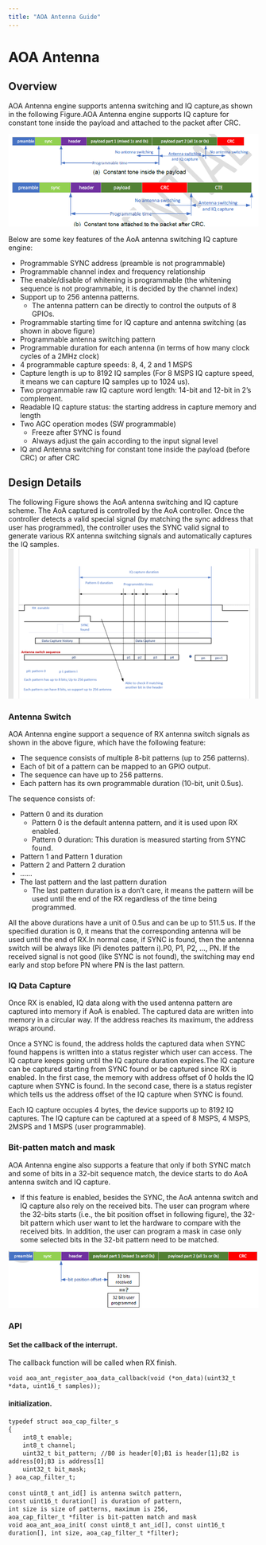 ```yaml
---
title: "AOA Antenna Guide"
---
```

# AOA Antenna
## Overview

AOA Antenna engine supports antenna switching and IQ capture,as shown in the following Figure.AOA Antenna engine supports IQ capture for constant tone inside the payload and attached to the packet after CRC.

![](/images/aoa_capture_01.png)

Below are some key features of the AoA antenna switching IQ capture engine:  
- Programmable SYNC address (preamble is not programmable)  
- Programmable channel index and frequency relationship  
- The enable/disable of whitening is programmable (the whitening sequence is not programmable, it is decided by the channel index)  
- Support up to 256 antenna patterns.  
    * The antenna pattern can be directly to control the outputs of 8 GPIOs.  
- Programmable starting time for IQ capture and antenna switching (as shown in above figure)  
- Programmable antenna switching pattern  
- Programmable duration for each antenna (in terms of how many clock cycles of a 2MHz clock)  
- 4 programmable capture speeds: 8, 4, 2 and 1 MSPS  
- Capture length is up to 8192 IQ samples (For 8 MSPS IQ capture speed, it means we can capture IQ samples up to 1024 us).  
- Two programmable raw IQ capture word length: 14-bit and 12-bit in 2’s complement.  
- Readable IQ capture status: the starting address in capture memory and length  
- Two AGC operation modes (SW programmable)  
    * Freeze after SYNC is found  
    * Always adjust the gain according to the input signal level
- IQ and Antenna switching for constant tone inside the payload (before CRC) or after CRC  

##  Design Details
The following Figure shows the AoA antenna switching and IQ capture scheme. The AoA captured is controlled by the AoA controller. Once the controller detects a valid special signal (by matching the sync address that user has programmed), the controller uses the SYNC valid signal to generate various RX antenna switching signals and automatically captures the IQ samples.  
![](/images/aoa_capture_02.png)  

### Antenna Switch
AOA Antenna engine support a sequence of RX antenna switch signals as shown in the above figure, which have the following feature:
- The sequence consists of multiple 8-bit patterns (up to 256 patterns).
- Each of bit of a pattern can be mapped to an GPIO output.
- The sequence can have up to 256 patterns.
- Each pattern has its own programmable duration (10-bit, unit 0.5us).  

The sequence consists of:
- Pattern 0 and its duration
    * Pattern 0 is the default antenna pattern, and it is used upon RX enabled.  
    * Pattern 0 duration: This duration is measured starting from SYNC found.  
- Pattern 1 and Pattern 1 duration  
- Pattern 2 and Pattern 2 duration  
- ……
- The last pattern and the last pattern duration
    * The last pattern duration is a don’t care, it means the pattern will be used until the end of the RX regardless of the time being programmed.  

All the above durations have a unit of 0.5us and can be up to 511.5 us. If the specified duration is 0, it means that the corresponding antenna will be used until the end of RX.In normal case, if SYNC is found, then the antenna switch will be always like (Pi denotes pattern i).P0, P1, P2, …, PN. If the received signal is not good (like SYNC is not found), the switching may end early and stop before PN where PN is the last pattern.  

### IQ Data Capture
Once RX is enabled, IQ data along with the used antenna pattern are captured into memory if AoA is enabled. The captured data are written into memory in a circular way. If the address reaches its maximum, the address wraps around.  

Once a SYNC is found, the address holds the captured data when SYNC found happens is written into a status register which user can access. The IQ capture keeps going until the IQ capture duration expires.The IQ capture can be captured starting from SYNC found or be captured since RX is enabled. In the first case, the memory with address offset of 0 holds the IQ capture when SYNC is found. In the second case, there is a status register which tells us the address offset of the IQ capture when SYNC is found.  

Each IQ capture occupies 4 bytes, the device supports up to 8192 IQ captures. The IQ capture can be captured at a speed of 8 MSPS, 4 MSPS, 2MSPS and 1 MSPS (user programmable).  

### Bit-patten match and mask
AOA Antenna engine also supports a feature that only if both SYNC match and some of bits in a 32-bit sequence match, the device starts to do AoA antenna switch and IQ capture.
* If this feature is enabled, besides the SYNC, the AoA antenna switch and IQ capture also rely on the received bits. The user can program where the 32-bits starts (i.e., the bit position offset in following figure), the 32-bit pattern which user want to let the hardware to compare with the received bits. In addition, the user can program a mask in case only some selected bits in the 32-bit pattern need to be matched.  

![](/images/aoa_capture_03.png)  

### API
#### Set the callback of the interrupt.
The callback function will be called when RX finish.
```
void aoa_ant_register_aoa_data_callback(void (*on_data)(uint32_t *data, uint16_t samples));
```  


#### initialization.

```
typedef struct aoa_cap_filter_s
{
    int8_t enable;
    int8_t channel;
    uint32_t bit_pattern; //B0 is header[0];B1 is header[1];B2 is address[0];B3 is address[1]
    uint32_t bit_mask;
} aoa_cap_filter_t;  

const uint8_t ant_id[] is antenna switch pattern,  
const uint16_t duration[] is duration of pattern,  
int size is size of patterns, maximum is 256,  
aoa_cap_filter_t *filter is bit-patten match and mask  
void aoa_ant_aoa_init( const uint8_t ant_id[], const uint16_t duration[], int size, aoa_cap_filter_t *filter);
```

